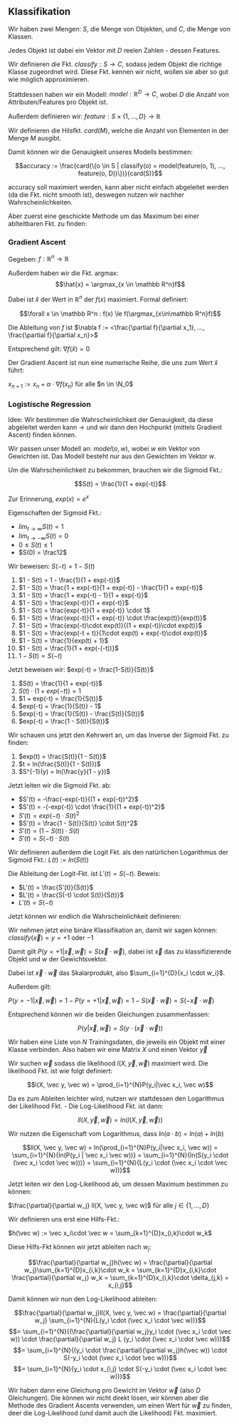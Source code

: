 ## Klassifikation

Wir haben zwei Mengen: $S$, die Menge von Objekten, und $C$, die Menge von Klassen.

Jedes Objekt ist dabei ein Vektor mit $D$ reelen Zahlen - dessen Features.

Wir definieren die Fkt. $classify: S \rightarrow C$, sodass jedem Objekt die richtige Klasse zugeordnet wird. Diese Fkt. kennen wir nicht, wollen sie aber so gut wie möglich approximieren.

Stattdessen haben wir ein Modell: $model: \mathbb R^D \rightarrow C$, wobei $D$ die Anzahl von Attributen/Features pro Objekt ist.

Außerdem definieren wir: $feature: S \times \{1, ..., D\} \rightarrow \mathbb R$

Wir definieren die Hilsfkt. $card(M)$, welche die Anzahl von Elementen in der Menge $M$ ausgibt.

Damit können wir die Genauigkeit unseres Modells bestimmen:

$$accuracy := \frac{card(\{o \in S | classify(o) = model(feature(o, 1), ..., feature(o, D))\})}{card(S)}$$

accuracy soll maximiert werden, kann aber nicht einfach abgeleitet werden (da die Fkt. nicht smooth ist), deswegen nutzen wir nachher Wahrscheinlichkeiten.

Aber zuerst eine geschickte Methode um das Maximum bei einer ablteitbaren Fkt. zu finden:

### Gradient Ascent

Gegeben: $f: \mathbb R^n \rightarrow \mathbb R$

Außerdem haben wir die Fkt. argmax:
$$\hat{x} = \argmax_{x \in \mathbb R^n}f$$

Dabei ist $\hat{x}$ der Wert in $\mathbb R^n$ der $f(x)$ maximiert. Formal definiert:

$$\forall x \in \mathbb R^n : f(x) \le f(\argmax_{x\in\mathbb R^n}f)$$

Die Ableitung von $f$ ist $\nabla f := <\frac{\partial f}{\partial x_1}, ..., \frac{\partial f}{\partial x_n}>$

Entsprechend gilt: $\nabla f(\hat x) = 0$

Der Gradient Ascent ist nun eine numerische Reihe, die uns zum Wert $\hat x$ führt:

$x_{n+1} :=  x_n + \alpha \cdot \nabla f(x_n)$ für alle $n \in \N_0$

### Logistische Regression

Idee: Wir bestimmen die Wahrscheinlichkeit der Genauigkeit, da diese abgeleitet werden kann -> und wir dann den Hochpunkt (mittels Gradient Ascent) finden können.

Wir passen unser Modell an: $model(o, w)$, wobei $w$ ein Vektor von Gewichten ist. Das Modell besteht nur aus den Gewichten im Vektor $w$.

Um die Wahrscheinlichkeit zu bekommen, brauchen wir die Sigmoid Fkt.:

$$S(t) = \frac{1}{1 + exp(-t)}$$

Zur Erinnerung, $exp(x) = e^x$

Eigenschaften der Sigmoid Fkt.:
- $lim_{t \rightarrow \infty} S(t) = 1$
- $lim_{t \rightarrow -\infty} S(t) = 0$
- $0 \le S(t) \le 1$
- $S(0) = \frac12$


Wir beweisen: $S(-t) = 1 - S(t)$

1. $1 - S(t) = 1 - \frac{1}{1 + exp(-t)}$
2. $1 - S(t) = \frac{1 + exp(-t)}{1 + exp(-t)} - \frac{1}{1 + exp(-t)}$
3. $1 - S(t) = \frac{1 + exp(-t) - 1}{1 + exp(-t)}$
4. $1 - S(t) = \frac{exp(-t)}{1 + exp(-t)}$
5. $1 - S(t) = \frac{exp(-t)}{1 + exp(-t)} \cdot 1$
6. $1 - S(t) = \frac{exp(-t)}{1 + exp(-t)} \cdot \frac{exp(t)}{exp(t)}$
7. $1 - S(t) = \frac{exp(-t)\cdot exp(t)}{(1 + exp(-t))\cdot exp(t)}$
8. $1 - S(t) = \frac{exp(-t + t)}{1\cdot exp(t) + exp(-t)\cdot exp(t)}$
9. $1 - S(t) = \frac{1}{exp(t) + 1}$
10. $1 - S(t) = \frac{1}{1 + exp(-(-t))}$
11. $1 - S(t) = S(-t)$

Jetzt beweisen wir: $exp(-t) = \frac{1-S(t)}{S(t)}$

1. $S(t) = \frac{1}{1 + exp(-t)}$
2. $S(t) \cdot (1 + exp(-t)) = 1$
3. $1 + exp(-t) = \frac{1}{S(t)}$
4. $exp(-t) = \frac{1}{S(t)} - 1$
5. $exp(-t) = \frac{1}{S(t)} - \frac{S(t)}{S(t)}$
6. $exp(-t) = \frac{1 - S(t)}{S(t)}$

Wir schauen uns jetzt den Kehrwert an, um das Inverse der Sigmoid Fkt. zu finden:

1. $exp(t) = \frac{S(t)}{1 - S(t)}$
2. $t = ln(\frac{S(t)}{1 - S(t)})$
3. $S^{-1}(y) = ln(\frac{y}{1 - y})$

Jetzt leiten wir die Sigmoid Fkt. ab:

- $S'(t) = -\frac{-exp(-t)}{(1 + exp(-t))^2}$
- $S'(t) = -(-exp(-t)) \cdot \frac{1}{(1 + exp(-t))^2}$
- $S'(t) = exp(-t) \cdot S(t)^2$
- $S'(t) = \frac{1 - S(t)}{S(t)} \cdot S(t)^2$
- $S'(t) = (1 - S(t)) \cdot S(t)$
- $S'(t) = S(-t) \cdot S(t)$

Wir definieren außerdem die Logit Fkt. als den natürlichen Logarithmus der Sigmoid Fkt.: $L(t) := ln(S(t))$

Die Ableitung der Logit-Fkt. ist $L'(t) = S(-t)$. Beweis:

- $L'(t) = \frac{S'(t)}{S(t)}$
- $L'(t) = \frac{S(-t) \cdot S(t)}{S(t)}$
- $L'(t) = S(-t)$

Jetzt können wir endlich die Wahrscheinlichkeit definieren:

Wir nehmen jetzt eine binäre Klassifikation an, damit wir sagen können: $classify(\vec x) = y = +1$ oder $-1$

Damit gilt $P(y=+1 | \vec x, \vec w) = S(\vec x \cdot \vec w)$, dabei ist $\vec x$ das zu klassifizierende Objekt und $w$ der Gewichtsvektor.

Dabei ist $\vec x \cdot \vec  w$ das Skalarprodukt, also $\sum_{i=1}^{D}{x_i \cdot w_i}$.

Außerdem gilt:

$P(y=-1 | \vec x, \vec w) = 1-P(y=+1|\vec x, \vec w) =1 - S(\vec x\cdot \vec w) = S(-\vec x \cdot \vec w)$

Entsprechend können wir die beiden Gleichungen zusammenfassen:

$$P(y | \vec x,\vec w) = S(y \cdot (\vec x \cdot \vec w))$$

Wir haben eine Liste von $N$ Trainingsdaten, die jeweils ein Objekt mit einer Klasse verbinden. Also haben wir eine Matrix $X$ und einen Vektor $\vec y$

Wir suchen $\vec w$ sodass die likelihood $l(X, \vec y, \vec w)$ maximiert wird.
Die likelihood Fkt. ist wie folgt definiert:

$$l(X, \vec y, \vec w) = \prod_{i=1}^{N}P(y_i|\vec x_i, \vec w)$$

Da es zum Ableiten leichter wird, nutzen wir stattdessen den Logarithmus der Likelihood Fkt. - Die Log-Likelihood Fkt. ist dann:

$$ll(X, \vec y, \vec w) = ln(l(X, \vec y, \vec w))$$

Wir nutzen die Eigenschaft vom Logarithmus, dass $ln(a \cdot b) = ln(a) + ln(b)$

$$ll(X, \vec y, \vec w) = ln(\prod_{i=1}^{N}P(y_i|\vec x_i, \vec w)) = \sum_{i=1}^{N}{ln(P(y_i | \vec x_i \vec w))} = \sum_{i=1}^{N}{ln(S(y_i \cdot (\vec x_i \cdot \vec w)))} = \sum_{i=1}^{N}{L(y_i \cdot (\vec x_i \cdot \vec w))}$$

Jetzt leiten wir den Log-Likelihood ab, um dessen Maximum bestimmen zu können:

$\frac{\partial}{\partial w_j} ll(X, \vec y, \vec w)$ für alle $j \in \{1, ..., D\}$

Wir definieren uns erst eine Hilfs-Fkt.:

$h(\vec w) := \vec x_i\cdot \vec w = \sum_{k=1}^{D}x_{i,k}\cdot w_k$

Diese Hilfs-Fkt können wir jetzt ableiten nach $w_j$:

$$\frac{\partial}{\partial w_j}h(\vec w) = \frac{\partial}{\partial w_j}\sum_{k=1}^{D}x_{i,k}\cdot w_k = \sum_{k=1}^{D}x_{i,k}\cdot \frac{\partial}{\partial w_j} w_k = \sum_{k=1}^{D}x_{i,k}\cdot \delta_{j,k} = x_{i,j}$$

Damit können wir nun den Log-Likelihood ableiten:

$$\frac{\partial}{\partial w_j}ll(X, \vec y, \vec w) = \frac{\partial}{\partial w_j} \sum_{i=1}^{N}{L(y_i \cdot (\vec x_i \cdot \vec w))}$$
$$= \sum_{i=1}^{N}{(\frac{\partial}{\partial w_j}y_i \cdot (\vec x_i \cdot \vec w)) \cdot \frac{\partial}{\partial w_j} L (y_i \cdot (\vec x_i \cdot \vec w))}$$
$$= \sum_{i=1}^{N}{(y_i \cdot \frac{\partial}{\partial w_j}h(\vec w)) \cdot S(-y_i \cdot (\vec x_i \cdot \vec w))}$$
$$= \sum_{i=1}^{N}{y_i \cdot x_{i,j} \cdot S(-y_i \cdot (\vec x_i \cdot \vec w))}$$

Wir haben dann eine Gleichung pro Gewicht im Vektor $\vec w$ (also $D$ Gleichungen). Die können wir nicht direkt lösen, wir können aber die Methode des Gradient Ascents verwenden, um einen Wert für $\vec w$ zu finden, deer die Log-Likelihood (und damit auch die Likelihood) Fkt. maximiert.
